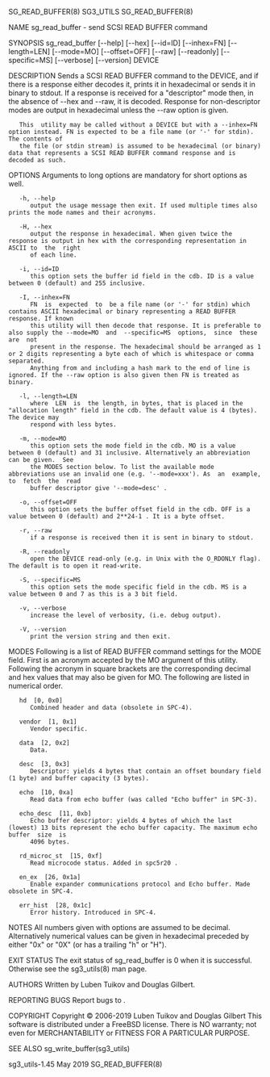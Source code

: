 SG_READ_BUFFER(8)							   SG3_UTILS							     SG_READ_BUFFER(8)

NAME
       sg_read_buffer - send SCSI READ BUFFER command

SYNOPSIS
       sg_read_buffer  [--help]	 [--hex]  [--id=ID]  [--inhex=FN]  [--length=LEN]  [--mode=MO] [--offset=OFF] [--raw] [--readonly] [--specific=MS] [--verbose]
       [--version] DEVICE

DESCRIPTION
       Sends a SCSI READ BUFFER command to the DEVICE, and if there is a response either decodes it, prints it in hexadecimal or sends it in binary to stdout.
       If a response is received for a "descriptor" mode then, in the absence of --hex and --raw, it is decoded. Response for non-descriptor modes are	output
       in hexadecimal unless the --raw option is given.

       This  utility may be called without a DEVICE but with a --inhex=FN option instead. FN is expected to be a file name (or '-' for stdin). The contents of
       the file (or stdin stream) is assumed to be hexadecimal (or binary) data that represents a SCSI READ BUFFER command response and is decoded as such.

OPTIONS
       Arguments to long options are mandatory for short options as well.

       -h, --help
	      output the usage message then exit. If used multiple times also prints the mode names and their acronyms.

       -H, --hex
	      output the response in hexadecimal. When given twice the response is output in hex with the corresponding representation in ASCII to  the	 right
	      of each line.

       -i, --id=ID
	      this option sets the buffer id field in the cdb. ID is a value between 0 (default) and 255 inclusive.

       -I, --inhex=FN
	      FN  is  expected	to  be a file name (or '-' for stdin) which contains ASCII hexadecimal or binary representing a READ BUFFER response. If known
	      this utility will then decode that response. It is preferable to also supply the --mode=MO  and  --specific=MS  options,	since  these  are  not
	      present in the response. The hexadecimal should be arranged as 1 or 2 digits representing a byte each of which is whitespace or comma separated.
	      Anything from and including a hash mark to the end of line is ignored. If the --raw option is also given then FN is treated as binary.

       -l, --length=LEN
	      where  LEN  is  the length, in bytes, that is placed in the "allocation length" field in the cdb. The default value is 4 (bytes). The device may
	      respond with less bytes.

       -m, --mode=MO
	      this option sets the mode field in the cdb. MO is a value between 0 (default) and 31 inclusive. Alternatively an abbreviation can be given.  See
	      the MODES section below. To list the available mode abbreviations use an invalid one (e.g. '--mode=xxx'). As  an	example,  to  fetch  the  read
	      buffer descriptor give '--mode=desc' .

       -o, --offset=OFF
	      this option sets the buffer offset field in the cdb. OFF is a value between 0 (default) and 2**24-1 . It is a byte offset.

       -r, --raw
	      if a response is received then it is sent in binary to stdout.

       -R, --readonly
	      open the DEVICE read-only (e.g. in Unix with the O_RDONLY flag).	The default is to open it read-write.

       -S, --specific=MS
	      this option sets the mode specific field in the cdb. MS is a value between 0 and 7 as this is a 3 bit field.

       -v, --verbose
	      increase the level of verbosity, (i.e. debug output).

       -V, --version
	      print the version string and then exit.

MODES
       Following  is  a	 list of READ BUFFER command settings for the MODE field.  First is an acronym accepted by the MO argument of this utility.  Following
       the acronym in square brackets are the corresponding decimal and hex values that may also be given for MO. The following are listed in numerical order.

       hd  [0, 0x0]
	      Combined header and data (obsolete in SPC-4).

       vendor  [1, 0x1]
	      Vendor specific.

       data  [2, 0x2]
	      Data.

       desc  [3, 0x3]
	      Descriptor: yields 4 bytes that contain an offset boundary field (1 byte) and buffer capacity (3 bytes).

       echo  [10, 0xa]
	      Read data from echo buffer (was called "Echo buffer" in SPC-3).

       echo_desc  [11, 0xb]
	      Echo buffer descriptor: yields 4 bytes of which the last (lowest) 13 bits represent the echo buffer capacity. The maximum echo  buffer  size  is
	      4096 bytes.

       rd_microc_st  [15, 0xf]
	      Read microcode status. Added in spc5r20 .

       en_ex  [26, 0x1a]
	      Enable expander communications protocol and Echo buffer. Made obsolete in SPC-4.

       err_hist	 [28, 0x1c]
	      Error history. Introduced in SPC-4.

NOTES
       All  numbers  given with options are assumed to be decimal.  Alternatively numerical values can be given in hexadecimal preceded by either "0x" or "0X"
       (or has a trailing "h" or "H").

EXIT STATUS
       The exit status of sg_read_buffer is 0 when it is successful. Otherwise see the sg3_utils(8) man page.

AUTHORS
       Written by Luben Tuikov and Douglas Gilbert.

REPORTING BUGS
       Report bugs to <dgilbert at interlog dot com>.

COPYRIGHT
       Copyright © 2006-2019 Luben Tuikov and Douglas Gilbert
       This software is distributed under a FreeBSD license. There is NO warranty; not even for MERCHANTABILITY or FITNESS FOR A PARTICULAR PURPOSE.

SEE ALSO
       sg_write_buffer(sg3_utils)

sg3_utils-1.45								   May 2019							     SG_READ_BUFFER(8)
